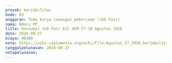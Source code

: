 ```yaml
---
proyek: kerjabilitas
kode: D3
anggaran: Temu karya lowongan pekerjaan (Job Fair)
nama: Ndaru PP
title: Konsumsi Job Fair ECC UGM 27-28 Agustus 2016
date: 2016-08-27
biaya: 46100
nota: https://wiki.ciptamedia.org/wiki/File:Agustus_27_2016_kerjabilitas_D3_snack_dan_minuman_careerday_ugm_ndaru.jpg
tanggalpelunasan: 2016-08-27
notapelunasan:
---
```

